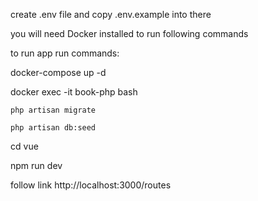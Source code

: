 create .env file and copy .env.example into there

you will need Docker installed to run following commands

to run app run commands:

docker-compose up -d

docker exec -it book-php bash

    php artisan migrate

    php artisan db:seed

cd vue

npm run dev


follow link
http://localhost:3000/routes


